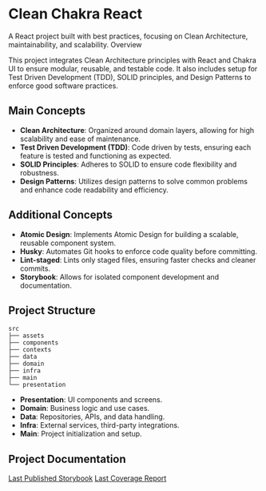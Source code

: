 # Clean Chakra React

A React project built with best practices, focusing on Clean Architecture, maintainability, and scalability.
Overview

This project integrates Clean Architecture principles with React and Chakra UI to ensure modular, reusable, and testable code. It also includes setup for Test Driven Development (TDD), SOLID principles, and Design Patterns to enforce good software practices.

## Main Concepts

* **Clean Architecture**: Organized around domain layers, allowing for high scalability and ease of maintenance.
* **Test Driven Development (TDD)**: Code driven by tests, ensuring each feature is tested and functioning as expected.
* **SOLID Principles**: Adheres to SOLID to ensure code flexibility and robustness.
* **Design Patterns**: Utilizes design patterns to solve common problems and enhance code readability and efficiency.

## Additional Concepts

* **Atomic Design**: Implements Atomic Design for building a scalable, reusable component system.
* **Husky**: Automates Git hooks to enforce code quality before committing.
* **Lint-staged**: Lints only staged files, ensuring faster checks and cleaner commits.
* **Storybook**: Allows for isolated component development and documentation.

## Project Structure
```
src
├── assets
├── components
├── contexts
├── data
├── domain
├── infra
├── main
└── presentation
```

* **Presentation**: UI components and screens.
* **Domain**: Business logic and use cases.
* **Data**: Repositories, APIs, and data handling.
* **Infra**: External services, third-party integrations.
* **Main**: Project initialization and setup.

## Project Documentation

[Last Published Storybook](https://storybook-repo.vercel.app/?path=/docs/atoms-custom-button--docs)
[Last Coverage Report](https://coverage-repo.vercel.app/)